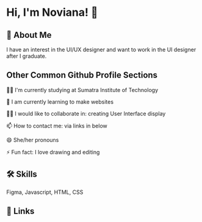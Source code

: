 
# Hi, I'm Noviana! 👋


## 🚀 About Me
I have an interest in the UI/UX designer and want to work in the UI designer after I graduate.


## Other Common Github Profile Sections
👩‍💻 I'm currently studying at Sumatra Institute of Technology

🧠 I am currently learning to make websites

👯‍♀️ I would like to collaborate in: creating User Interface display

📫 How to contact me: via links in below

😄 She/her pronouns

⚡️ Fun fact: I love drawing and editing


## 🛠 Skills
Figma, Javascript, HTML, CSS


## 🔗 Links


